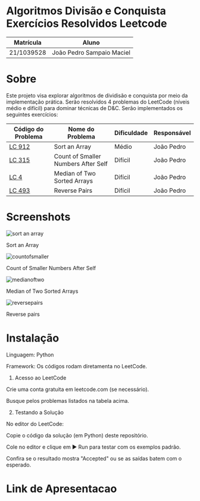 # Algoritmos Divisão e Conquista Exercícios Resolvidos Leetcode

| Matrícula      | Aluno                     |
|----------------|---------------------------|
| 21/1039528     | João Pedro Sampaio Maciel |

# Sobre

Este projeto visa explorar algoritmos de dividisão e conquista por meio da implementação prática. Serão resolvidos 4 problemas do LeetCode (níveis médio e difícil) para dominar técnicas de D&C.
Serão implementados os seguintes exercícios:

| Código do Problema | Nome do Problema | Dificuldade | Responsável | 
|--------------------|------------------|-------------|-------------|
| [LC 912](https://github.com/projeto-de-algoritmos-2025/algoritmos_de_conquista/blob/main/sort.py) | Sort an Array | Médio | João Pedro
| [LC 315](https://github.com/projeto-de-algoritmos-2025/algoritmos_de_conquista/blob/main/count.py) | Count of Smaller Numbers After Self | Difícil | João Pedro
| [LC 4](https://github.com/projeto-de-algoritmos-2025/algoritmos_de_conquista/blob/main/median.py) | Median of Two Sorted Arrays| Difícil | João Pedro  
| [LC 493](https://github.com/projeto-de-algoritmos-2025/algoritmos_de_conquista/blob/main/reverse.py) | Reverse Pairs | Difícil | João Pedro 

# Screenshots
![sort an array](https://github.com/user-attachments/assets/b8cf33f7-40b2-4a26-b5b3-7aabd10548b4)

Sort an Array


![countofsmaller](https://github.com/user-attachments/assets/bcc99472-d448-45d1-a990-c9e8a97353a6)


Count of Smaller Numbers After Self


![medianoftwo](https://github.com/user-attachments/assets/bfed9bf3-3689-4027-8754-e28b9ecff6db)


Median of Two Sorted Arrays


![reversepairs](https://github.com/user-attachments/assets/0fb6475d-0048-436c-bd52-a89c39110e1b)

Reverse pairs


# Instalação

Linguagem: Python

Framework: Os códigos rodam diretamenta no LeetCode.


1) Acesso ao LeetCode
   
Crie uma conta gratuita em leetcode.com (se necessário).

Busque pelos problemas listados na tabela acima.


2) Testando a Solução
   
No editor do LeetCode:

Copie o código da solução (em Python) deste repositório.

Cole no editor e clique em ▶ Run para testar com os exemplos padrão.

Confira se o resultado mostra "Accepted" ou se as saídas batem com o esperado.

# Link de Apresentacao
